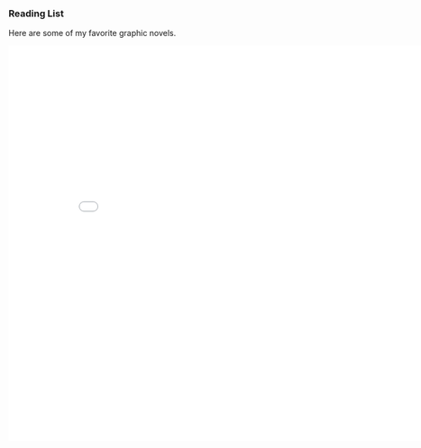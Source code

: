 <h3> Reading List </h3>

Here are some of my favorite graphic novels.

<iframe src="./reading_list.html" width="850" height="700" frameborder="0"></iframe>